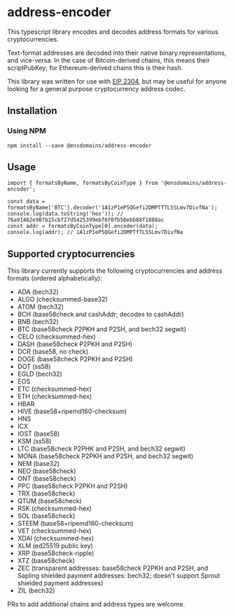 # address-encoder
This typescript library encodes and decodes address formats for various cryptocurrencies.

Text-format addresses are decoded into their native binary representations, and vice-versa. In the case of Bitcoin-derived chains, this means their scriptPubKey; for Ethereum-derived chains this is their hash.

This library was written for use with [EIP 2304](https://eips.ethereum.org/EIPS/eip-2304), but may be useful for anyone looking for a general purpose cryptocurrency address codec.

## Installation

### Using NPM

```
npm install --save @ensdomains/address-encoder
```

## Usage

```
import { formatsByName, formatsByCoinType } from '@ensdomains/address-encoder';

const data = formatsByName['BTC'].decoder('1A1zP1eP5QGefi2DMPTfTL5SLmv7DivfNa');
console.log(data.toString('hex')); // 76a91462e907b15cbf27d5425399ebf6f0fb50ebb88f1888ac
const addr = formatsByCoinType[0].encoder(data);
console.log(addr); // 1A1zP1eP5QGefi2DMPTfTL5SLmv7DivfNa
```

## Supported cryptocurrencies

This library currently supports the following cryptocurrencies and address formats (ordered alphabetically):

 - ADA (bech32)
 - ALGO (checksummed-base32)
 - ATOM (bech32)
 - BCH (base58check and cashAddr; decodes to cashAddr)
 - BNB (bech32)
 - BTC (base58check P2PKH and P2SH, and bech32 segwit)
 - CELO (checksummed-hex)
 - DASH (base58check P2PKH and P2SH)
 - DCR (base58, no check)
 - DOGE (base58check P2PKH and P2SH)
 - DOT (ss58)
 - EGLD (bech32)
 - EOS
 - ETC (checksummed-hex)
 - ETH (checksummed-hex)
 - HBAR
 - HIVE (base58+ripemd160-checksum)
 - HNS
 - ICX
 - IOST (base58)
 - KSM (ss58)
 - LTC (base58check P2PHK and P2SH, and bech32 segwit)
 - MONA (base58check P2PKH and P2SH, and bech32 segwit)
 - NEM (base32)
 - NEO (base58check)
 - ONT (base58check)
 - PPC (base58check P2PKH and P2SH)
 - TRX (base58check)
 - QTUM (base58check)
 - RSK (checksummed-hex)
 - SOL (base58check)
 - STEEM (base58+ripemd160-checksum)
 - VET (checksummed-hex)
 - XDAI (checksummed-hex)
 - XLM (ed25519 public key)
 - XRP (base58check-ripple)
 - XTZ (base58check)
 - ZEC (transparent addresses: base58check P2PKH and P2SH, and Sapling shielded payment addresses: bech32; doesn't support Sprout shielded payment addresses)
 - ZIL (bech32)

PRs to add additional chains and address types are welcome.
